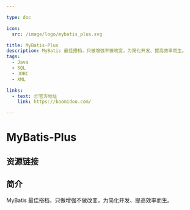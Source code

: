```yaml
---

type: doc

icon:
  src: /image/logo/mybatis_plus.svg

title: MyBatis-Plus
description: MyBatis 最佳搭档，只做增强不做改变，为简化开发、提高效率而生。
tags:
  - Java
  - SQL
  - JDBC
  - XML

links:
  - text: 📦官方地址
    link: https://baomidou.com/

---
```


<ShowLogo />

# MyBatis-Plus

<ShowTags />

<ShowBreadcrumb />

## 资源链接

<ShowLinks />

## 简介

MyBatis 最佳搭档，只做增强不做改变，为简化开发、提高效率而生。
